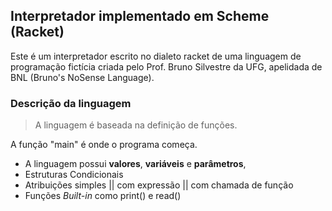 ## Interpretador implementado em Scheme (Racket)

Este é um interpretador escrito no dialeto racket de uma linguagem de programação fictícia criada pelo Prof. Bruno Silvestre da UFG, apelidada de BNL (Bruno's NoSense Language).

### Descrição da linguagem 

>A linguagem é baseada na definição de funções. 

A função "main" é onde o programa começa.

- A linguagem possui **valores**, **variáveis** e **parâmetros**,
- Estruturas Condicionais 
- Atribuições simples || com expressão || com chamada de função
- Funções *Built-in* como print() e read()